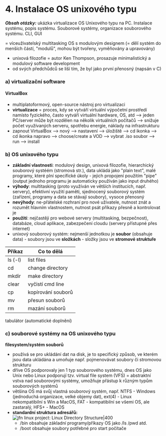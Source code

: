 # 4. Instalace OS unixového typu

***Obsah otázky:*** ukázka virtualizace OS Unixového typu na PC. Instalace systému, popis systému. Souborové systémy, organizace souborového systému. CLI, GUI 

= víceuživatelský multitasking OS s modulovým designem (= dělí systém do menších částí, "modulů", mohou být tvořeny, vyměňovány a upravovány)
- unixová filozofie = autor Ken Thompson, prosazuje minimalistický a modulový software development
- od svých předchůdců se liší tím, že byl jako první přenosný (napsán v C)

### a) virtualizační software
#### VirtualBox
- multiplatoformový, open-source nástroj pro virtualizaci
- **virtualizace** = proces, kdy se vytváří virtuální výpočetní prostředí namísto fyzického, často vytváří virtuální hardware, OS, atd --> jeden PC/server může být rozdělen na několik virtuálních počítačů --> snižuje počet využívaných serveru, spotřebu energie, náklady na infrastrukturu
- zapnout VirtualBox --> nový --> nastavení --> úložiště --> cd ikonka --> cd ikonka napravo --> choose/create a VOD --> vybrat .iso soubor --> run --> install

### b) OS unixového typu
- **základní vlastnosti**: modulový design, unixová filozofie, hierarchický souborový systéém (stromová str.), data ukládá jako "plain text", malé programy, které plní specifické úkoly - jejich propojení použitím "pipe" (output jednoho programu je automaticky používán jako input druhého)
- **výhody**: multitasking (proto využíván ve větších institucích, např. servery), efektivní využití paměti, sjednocený souborový systém (zařízení, programy a data se stávají soubory), vysoce přenosný
- **nevýhody**: ne-přátelské rozhraní pro nové uživatele, nutnost znát a rozumět hlavním vlastnostem, nutnost psát příkazy přesně a kontrolovat je
- **použití**: nejčastěji pro webové servery (multitasking, bezpečnost), databáze, cloud aplikace, zabezpečení cloudu (servery přístupné přes internet)
- unixový souborový systém: nejmenší jednotkou je **soubor** (obsahuje data) - soubory jsou ve **složkách** - složky jsou ve **stromové struktuře**

| Příkaz  | Co to dělá         |
| ------- | ------------------ |
| ls (-l) | list files         |
| cd      | change directory   |
| mkdir   | make directory     |
| clear   | vyčistí cmd line   |
| cp      | kopírování souborů |
| mv      | přesun souborů     |
| rm      | mazání souborů     |

tabulátor (automatické doplnění)

### c) souborové systémy na OS unixového typu

 **filesystem/systém souborů** 
- používá se pro ukládání dat na disk, je to specifický způsob, ve kterém jsou data ukládána a umoňuje např. pojmenovávat soubory či stromovou strukturu
- dříve OS podporovaly jen 1 typ souborového systému, dnes OS jako Unix nebo Linux podporují tzv. virtual file system (VFS) = abstraktní vstva nad souborovými systémy, umožňuje přástup k různým typům souborových systémů
- většina OS má svůj vlastná souborový systém, např. NTFS - Windows (jednoduchá organizace, velké objemy dat), ext(4) - Linux nekompatibilní s Win a MacOS, FAT - kompatibilní se všemi OS, ale zastaralý, HFS+ - MacOS
- **standardní struktura adresářů:**
	![jfn linux project: Linux Directory Structure|400](http://static.thegeekstuff.com/wp-content/uploads/2010/11/filesystem-structure.png)
	- /bin obsahuje základní programy/příkazy OS jako /ls /pwd atd.
	- /boot obsahuje soubory potřebné pro start počítače